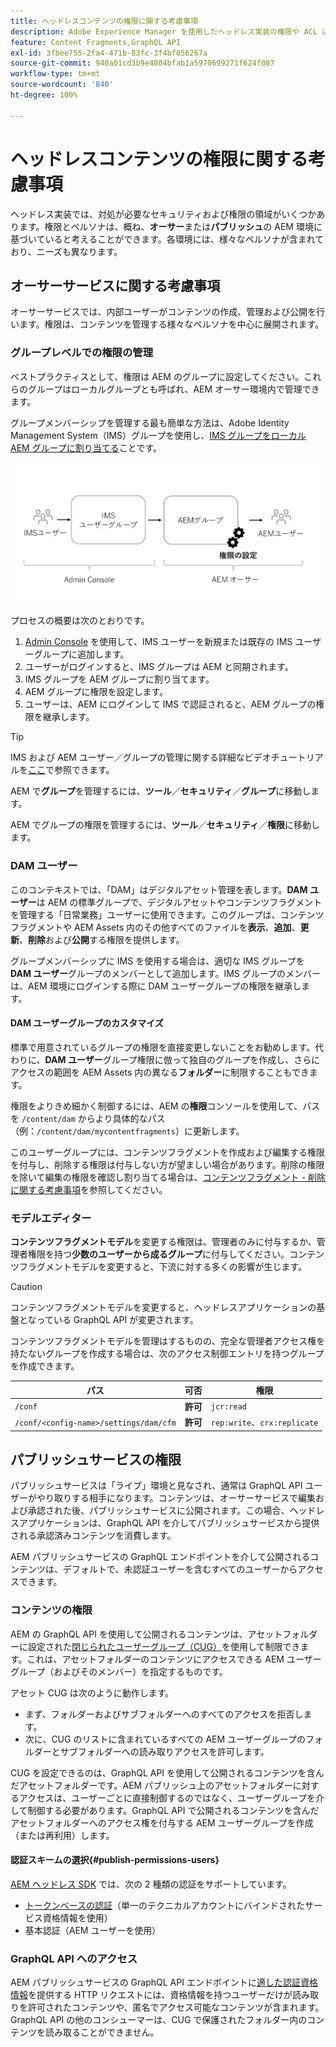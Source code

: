 ```yaml
---
title: ヘッドレスコンテンツの権限に関する考慮事項
description: Adobe Experience Manager を使用したヘッドレス実装の権限や ACL に関する様々な考慮事項について説明します。オーサー環境とパブリッシュ環境の両方で必要となる様々なペルソナや考えられる権限レベルを理解します。
feature: Content Fragments,GraphQL API
exl-id: 3fbee755-2fa4-471b-83fc-3f4bf056267a
source-git-commit: 940a01cd3b9e4804bfab1a5970699271f624f087
workflow-type: tm+mt
source-wordcount: '840'
ht-degree: 100%

---
```


# ヘッドレスコンテンツの権限に関する考慮事項

ヘッドレス実装では、対処が必要なセキュリティおよび権限の領域がいくつかあります。権限とペルソナは、概ね、**オーサー**&#x200B;または&#x200B;**パブリッシュ**&#x200B;の AEM 環境に基づいていると考えることができます。各環境には、様々なペルソナが含まれており、ニーズも異なります。

## オーサーサービスに関する考慮事項

オーサーサービスでは、内部ユーザーがコンテンツの作成、管理および公開を行います。権限は、コンテンツを管理する様々なペルソナを中心に展開されます。

### グループレベルでの権限の管理

ベストプラクティスとして、権限は AEM のグループに設定してください。これらのグループはローカルグループとも呼ばれ、AEM オーサー環境内で管理できます。

グループメンバーシップを管理する最も簡単な方法は、Adobe Identity Management System（IMS）グループを使用し、[IMS グループをローカル AEM グループに割り当てる](https://experienceleague.adobe.com/docs/experience-manager-cloud-service/content/security/ims-support.html?lang=ja#managing-permissions-in-aem)ことです。

![Admin Console の権限フロー](assets/admin-console-aem-group-permissions.png)

プロセスの概要は次のとおりです。

1. [Admin Console](https://adminconsole.adobe.com/) を使用して、IMS ユーザーを新規または既存の IMS ユーザーグループに追加します。
1. ユーザーがログインすると、IMS グループは AEM と同期されます。
1. IMS グループを AEM グループに割り当てます。
1. AEM グループに権限を設定します。
1. ユーザーは、AEM にログインして IMS で認証されると、AEM グループの権限を継承します。

>[!TIP]
>
> IMS および AEM ユーザー／グループの管理に関する詳細なビデオチュートリアルを[ここ](https://experienceleague.adobe.com/docs/experience-manager-learn/cloud-service/accessing/overview.html?lang=ja)で参照できます。

AEM で&#x200B;**グループ**&#x200B;を管理するには、**ツール**／**セキュリティ**／**グループ**&#x200B;に移動します。

AEM でグループの権限を管理するには、**ツール**／**セキュリティ**／**権限**&#x200B;に移動します。

### DAM ユーザー

このコンテキストでは、「DAM」はデジタルアセット管理を表します。**DAM ユーザー**&#x200B;は AEM の標準グループで、デジタルアセットやコンテンツフラグメントを管理する「日常業務」ユーザーに使用できます。このグループは、コンテンツフラグメントや AEM Assets 内のその他すべてのファイルを&#x200B;**表示**、**追加**、**更新**、**削除**&#x200B;および&#x200B;**公開**&#x200B;する権限を提供します。

グループメンバーシップに IMS を使用する場合は、適切な IMS グループを **DAM ユーザー**&#x200B;グループのメンバーとして追加します。IMS グループのメンバーは、AEM 環境にログインする際に DAM ユーザーグループの権限を継承します。

#### DAM ユーザーグループのカスタマイズ

標準で用意されているグループの権限を直接変更しないことをお勧めします。代わりに、**DAM ユーザー**&#x200B;グループ権限に倣って独自のグループを作成し、さらにアクセスの範囲を AEM Assets 内の異なる&#x200B;**フォルダー**&#x200B;に制限することもできます。

権限をよりきめ細かく制御するには、AEM の&#x200B;**権限**&#x200B;コンソールを使用して、パスを `/content/dam` からより具体的なパス（例：`/content/dam/mycontentfragments`）に更新します。

このユーザーグループには、コンテンツフラグメントを作成および編集する権限を付与し、削除する権限は付与しない方が望ましい場合があります。削除の権限を除いて編集の権限を確認し割り当てる場合は、[コンテンツフラグメント - 削除に関する考慮事項](/help/assets/content-fragments/content-fragments-delete.md)を参照してください。

### モデルエディター

**コンテンツフラグメントモデル**&#x200B;を変更する権限は、管理者のみに付与するか、管理者権限を持つ&#x200B;**少数のユーザーから成るグループ**&#x200B;に付与してください。コンテンツフラグメントモデルを変更すると、下流に対する多くの影響が生じます。

>[!CAUTION]
>
>コンテンツフラグメントモデルを変更すると、ヘッドレスアプリケーションの基盤となっている GraphQL API が変更されます。

コンテンツフラグメントモデルを管理はするものの、完全な管理者アクセス権を持たないグループを作成する場合は、次のアクセス制御エントリを持つグループを作成できます。

| パス | 可否 | 権限 |
|-----| -------------| ---------|
| `/conf` | **許可** | `jcr:read` |
| `/conf/<config-name>/settings/dam/cfm` | **許可** | `rep:write`、`crx:replicate` |

## パブリッシュサービスの権限

パブリッシュサービスは「ライブ」環境と見なされ、通常は GraphQL API ユーザーがやり取りする相手になります。コンテンツは、オーサーサービスで編集および承認された後、パブリッシュサービスに公開されます。この場合、ヘッドレスアプリケーションは、GraphQL API を介してパブリッシュサービスから提供される承認済みコンテンツを消費します。

AEM パブリッシュサービスの GraphQL エンドポイントを介して公開されるコンテンツは、デフォルトで、未認証ユーザーを含むすべてのユーザーからアクセスできます。

### コンテンツの権限

AEM の GraphQL API を使用して公開されるコンテンツは、アセットフォルダーに設定された[閉じられたユーザーグループ（CUG）](https://experienceleague.adobe.com/docs/experience-manager-learn/assets/advanced/closed-user-groups.html?lang=ja)を使用して制限できます。これは、アセットフォルダーのコンテンツにアクセスできる AEM ユーザーグループ（およびそのメンバー）を指定するものです。

アセット CUG は次のように動作します。

* まず、フォルダーおよびサブフォルダーへのすべてのアクセスを拒否します。
* 次に、CUG のリストに含まれているすべての AEM ユーザーグループのフォルダーとサブフォルダーへの読み取りアクセスを許可します。

CUG を設定できるのは、GraphQL API を使用して公開されるコンテンツを含んだアセットフォルダーです。AEM パブリッシュ上のアセットフォルダーに対するアクセスは、ユーザーごとに直接制御するのではなく、ユーザーグループを介して制御する必要があります。GraphQL API で公開されるコンテンツを含んだアセットフォルダーへのアクセス権を付与する AEM ユーザーグループを作成（または再利用）します。

#### 認証スキームの選択{#publish-permissions-users}

[AEM ヘッドレス SDK](https://github.com/adobe/aem-headless-client-js#create-aemheadless-client) では、次の 2 種類の認証をサポートしています。

* [トークンベースの認証](/help/implementing/developing/introduction/generating-access-tokens-for-server-side-apis.md)（単一のテクニカルアカウントにバインドされたサービス資格情報を使用）
* 基本認証（AEM ユーザーを使用）

### GraphQL API へのアクセス

AEM パブリッシュサービスの GraphQL API エンドポイントに[適した認証資格情報](https://github.com/adobe/aem-headless-client-js#create-aemheadless-client)を提供する HTTP リクエストには、資格情報を持つユーザーだけが読み取りを許可されたコンテンツや、匿名でアクセス可能なコンテンツが含まれます。GraphQL API の他のコンシューマーは、CUG で保護されたフォルダー内のコンテンツを読み取ることができません。
